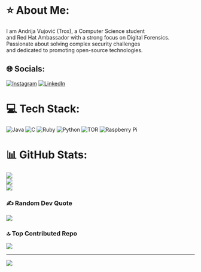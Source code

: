 # ⭐ About Me:
I am Andrija Vujović (Trox), a Computer Science student<br>and Red Hat Ambassador with a strong focus on Digital Forensics.<br>Passionate about solving complex security challenges <br>and dedicated to promoting open-source technologies.


## 🌐 Socials:
[![Instagram](https://img.shields.io/badge/Instagram-%23E4405F.svg?logo=Instagram&logoColor=white)](https://instagram.com/kernelpanika) [![LinkedIn](https://img.shields.io/badge/LinkedIn-%230077B5.svg?logo=linkedin&logoColor=white)](https://linkedin.com/in/andrija-vujovic-trox) 

# 💻 Tech Stack:
![Java](https://img.shields.io/badge/java-%23ED8B00.svg?style=for-the-badge&logo=openjdk&logoColor=white) ![C](https://img.shields.io/badge/c-%2300599C.svg?style=for-the-badge&logo=c&logoColor=white) ![Ruby](https://img.shields.io/badge/ruby-%23CC342D.svg?style=for-the-badge&logo=ruby&logoColor=white) ![Python](https://img.shields.io/badge/python-3670A0?style=for-the-badge&logo=python&logoColor=ffdd54) ![TOR](https://img.shields.io/badge/tor-%237E4798.svg?style=for-the-badge&logo=tor-project&logoColor=white) ![Raspberry Pi](https://img.shields.io/badge/-Raspberry_Pi-C51A4A?style=for-the-badge&logo=Raspberry-Pi)
# 📊 GitHub Stats:
![](https://github-readme-stats.vercel.app/api?username=tr0x1337&theme=dark&hide_border=false&include_all_commits=false&count_private=false)<br/>
![](https://nirzak-streak-stats.vercel.app/?user=tr0x1337&theme=dark&hide_border=false)<br/>
![](https://github-readme-stats.vercel.app/api/top-langs/?username=tr0x1337&theme=dark&hide_border=false&include_all_commits=false&count_private=false&layout=compact)

### ✍️ Random Dev Quote
![](https://quotes-github-readme.vercel.app/api?type=horizontal&theme=radical)

### 🔝 Top Contributed Repo
![](https://github-contributor-stats.vercel.app/api?username=tr0x1337&limit=5&theme=dark&combine_all_yearly_contributions=true)

---
[![](https://visitcount.itsvg.in/api?id=tr0x1337&icon=5&color=0)](https://visitcount.itsvg.in)

<!-- Proudly created with GPRM ( https://gprm.itsvg.in ) -->
